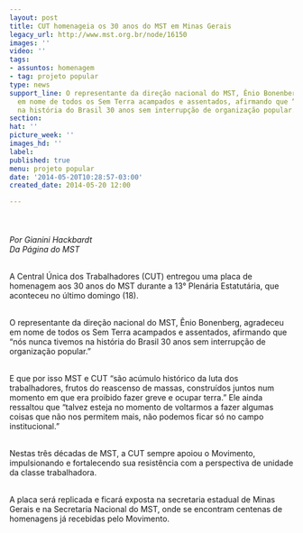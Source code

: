 ```yaml
---
layout: post
title: CUT homenageia os 30 anos do MST em Minas Gerais
legacy_url: http://www.mst.org.br/node/16150
images: ''
video: ''
tags:
- assuntos: homenagem
- tag: projeto popular
type: news
support_line: O representante da direção nacional do MST, Ênio Bonenberg, agradeceu
  em nome de todos os Sem Terra acampados e assentados, afirmando que “nós nunca tivemos
  na história do Brasil 30 anos sem interrupção de organização popular.”
section: 
hat: ''
picture_week: ''
images_hd: ''
label: 
published: true
menu: projeto popular
date: '2014-05-20T10:28:57-03:00'
created_date: 2014-05-20 12:00

---
```

<p><img style="margin: 10px;" src="http://www.mst.org.br/sites/default/files/cut%20mst%20%281%20de%201%29-3.jpg" alt=""><br><br><em>Por Gianini Hackbardt<br>Da Página do MST</em></p><p><br>A Central Única dos Trabalhadores (CUT) entregou uma placa de homenagem aos 30 anos do MST durante a 13° Plenária Estatutária, que aconteceu no último domingo (18).</p><p><br>O representante da direção nacional do MST, Ênio Bonenberg, agradeceu em nome de todos os Sem Terra acampados e assentados, afirmando que “nós nunca tivemos na história do Brasil 30 anos sem interrupção de organização popular.”&nbsp;</p><p><br>E que por isso MST e CUT “são acúmulo histórico da luta dos trabalhadores, frutos do reascenso de massas, construídos juntos num momento em que era proibido fazer greve e ocupar terra.” Ele ainda ressaltou que “talvez esteja no momento de voltarmos a fazer algumas coisas que não nos permitem mais, não podemos ficar só no campo institucional.”</p><p><br>Nestas três décadas de MST, a CUT sempre apoiou o Movimento, impulsionando e fortalecendo sua resistência com a perspectiva de unidade da classe trabalhadora.&nbsp;</p><p><br>A placa será replicada e ficará exposta na secretaria estadual de Minas Gerais e na Secretaria Nacional do MST, onde se encontram centenas de homenagens já recebidas pelo Movimento.</p><div>&nbsp;</div>
